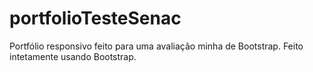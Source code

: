 # portfolioTesteSenac
Portfólio responsivo feito para uma avaliação minha de Bootstrap.
Feito intetamente usando Bootstrap.
